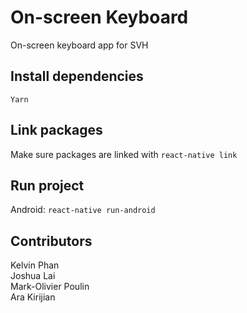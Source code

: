 # On-screen Keyboard
On-screen keyboard app for SVH

## Install dependencies

``` Yarn ```

## Link packages
Make sure packages are linked with ``` react-native link ```

## Run project
Android: ``` react-native run-android ```

## Contributors

Kelvin Phan <br/>
Joshua Lai <br/>
Mark-Olivier Poulin <br/>
Ara Kirijian
